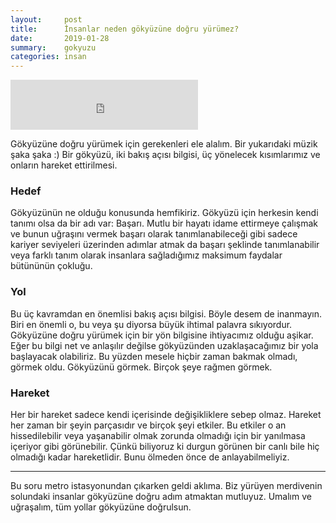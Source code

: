 ```yaml
---
layout:     post
title:      İnsanlar neden gökyüzüne doğru yürümez?
date:       2019-01-28
summary:    gokyuzu
categories: insan
---
```

<iframe src="https://open.spotify.com/embed/track/1flsSXBUZphU9qQfzu0Zzm" height="80" frameborder="0" allowtransparency="true" allow="encrypted-media"></iframe>

Gökyüzüne doğru yürümek için gerekenleri ele alalım. Bir yukarıdaki müzik şaka şaka :)
Bir gökyüzü, iki bakış açısı bilgisi, üç yönelecek kısımlarımız ve onların hareket ettirilmesi.

### Hedef
Gökyüzünün ne olduğu konusunda hemfikiriz. Gökyüzü için herkesin kendi tanımı olsa da bir adı var: Başarı.
Mutlu bir hayatı idame ettirmeye çalışmak ve bunun uğraşını vermek başarı olarak tanımlanabileceği gibi sadece kariyer seviyeleri üzerinden adımlar atmak da başarı şeklinde tanımlanabilir veya farklı tanım olarak insanlara sağladığımız maksimum faydalar bütününün çokluğu.

### Yol
Bu üç kavramdan en önemlisi bakış açısı bilgisi. Böyle desem de inanmayın. Biri en önemli o, bu veya şu diyorsa büyük ihtimal palavra sıkıyordur.
Gökyüzüne doğru yürümek için bir yön bilgisine ihtiyacımız olduğu aşikar. Eğer bu bilgi net ve anlaşılır değilse gökyüzünden uzaklaşacağımız bir yola başlayacak olabiliriz. Bu yüzden mesele hiçbir zaman bakmak olmadı, görmek oldu. Gökyüzünü görmek. Birçok şeye rağmen görmek.

### Hareket
Her bir hareket sadece kendi içerisinde değişikliklere sebep olmaz. Hareket her zaman bir şeyin parçasıdır ve birçok şeyi etkiler. Bu etkiler o an hissedilebilir veya yaşanabilir olmak zorunda olmadığı için bir yanılmasa içeriyor gibi görünebilir. Çünkü biliyoruz ki durgun görünen bir canlı bile hiç olmadığı kadar hareketlidir. Bunu ölmeden önce de anlayabilmeliyiz.

___
Bu soru metro istasyonundan çıkarken geldi aklıma. Biz yürüyen merdivenin solundaki insanlar gökyüzüne doğru adım atmaktan mutluyuz. Umalım ve uğraşalım, tüm yollar gökyüzüne doğrulsun.